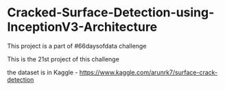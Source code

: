 # Cracked-Surface-Detection-using-InceptionV3-Architecture

This project is a part of #66daysofdata challenge 

This is the 21st project of this challenge 

the dataset is in Kaggle - https://www.kaggle.com/arunrk7/surface-crack-detection

